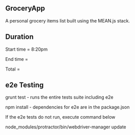 ## GroceryApp

A personal grocery items list built using the MEAN.js stack.

## Duration

Start time = 8:20pm

End time =

Total = 

## e2e Testing

grunt test - runs the entire tests suite including e2e

npm install - dependencies for e2e are in the package.json

If the e2e tests do not run, execute command below

node_modules/protractor/bin/webdriver-manager update
